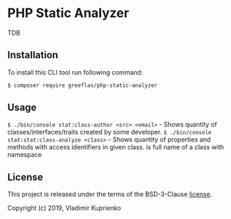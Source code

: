 PHP Static Analyzer
===============

TDB

Installation
------------

To install this CLI tool run following command:

```bash
$ composer require greeflas/php-static-analyzer
```

Usage
-----

`$ ./bin/console stat:class-author <src> <email>` - Shows quantity of classes/interfaces/traits created by some developer.
`$ ./bin/console stat:stat:class-analyze <class>` - Shows quantity of properties and methods with access identifiers in given class. <class> is full name of a class with namespace

License
-------

This project is released under the terms of the BSD-3-Clause [license](LICENSE).

Copyright (c) 2019, Vladimir Kuprienko
